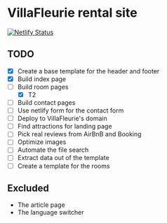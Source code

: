 # VillaFleurie rental site

[![Netlify Status](https://api.netlify.com/api/v1/badges/aa5c29ee-eced-46dd-ad53-1e0822001364/deploy-status)](https://app.netlify.com/sites/villafleurie-site/deploys)

## TODO

- [X] Create a base template for the header and footer
- [X] Build index page
- [ ] Build room pages
  - [x] T2
- [ ] Build contact pages
- [ ] Use netlify form for the contact form
- [ ] Deploy to VillaFleurie's domain
- [ ] Find attractions for landing page
- [ ] Pick real reviews from AirBnB and Booking
- [ ] Optimize images
- [ ] Automate the file search
- [ ] Extract data out of the template
- [ ] Create a template for the rooms

## Excluded

* The article page
* The language switcher